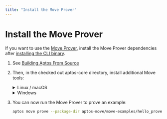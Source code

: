 ```yaml
---
title: "Install the Move Prover"
---
```


# Install the Move Prover

If you want to use the [Move Prover](../../move/prover/index.md), install the Move Prover dependencies after [installing the CLI binary](.).

1. See [Building Aptos From Source](../../guides/building-from-source.md)

1. Then, in the checked out aptos-core directory, install additional Move tools:
   <details>
   <summary>Linux / macOS</summary>
      
      1. Open a Terminal session.
      1. Run the dev setup script to prepare your environment: `./scripts/dev_setup.sh -yp`
      1. Update your current shell environment: `source ~/.profile`

   :::tip
   `dev_setup.sh -p` updates your `~./profile` with environment variables to support the installed Move Prover tools. You may need to set `.bash_profile` or `.zprofile` or other setup files for your shell.
   :::

   </details>
   <details>
   <summary>Windows</summary>

      1. Open a PowerShell terminal as an administrator.
      1. Run the dev setup script to prepare your environment: `PowerShell -ExecutionPolicy Bypass -File ./scripts/windows_dev_setup.ps1 -y`
   
   </details>
1. You can now run the Move Prover to prove an example:
    ```bash
    aptos move prove --package-dir aptos-move/move-examples/hello_prover/
